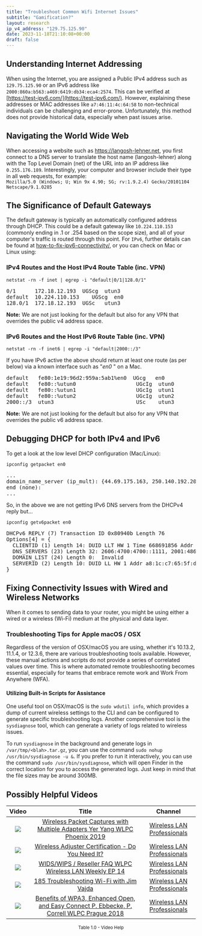 ```yaml
---
title: "Troubleshoot Common Wifi Internet Issues"
subtitle: "Gamification?"
layout: research
ip_v4_address: "129.75.125.90"
date: 2023-11-18T21:10:08+00:00
draft: false
---
```


## Understanding Internet Addressing

When using the Internet, you are assigned a Public IPv4 address such as ```129.75.125.90``` or an IPv6 address like ```2000:860a:b563:a469:6419:db34:eca4:2574```. This can be verified at [https://test-ipv6.com/](https://test-ipv6.com/). However, explaining these addresses or MAC addresses like ```a7:46:11:4c:64:58``` to non-technical individuals can be challenging and error-prone. Unfortunately, this method does not provide historical data, especially when past issues arise.
## Navigating the World Wide Web

When accessing a website such as https://langosh-lehner.net, you first connect to a DNS server to translate the host name (langosh-lehner) along with the Top Level Domain (net) of the URL into an IP address like ```0.255.176.189```. Interestingly, your computer and browser include their type in all web requests, for example: <br>```Mozilla/5.0 (Windows; U; Win 9x 4.90; SG; rv:1.9.2.4) Gecko/20101104 Netscape/9.1.0285```
## The Significance of Default Gateways

The default gateway is typically an automatically configured address through DHCP. This could be a default gateway like ```10.224.110.153``` (commonly ending in .1 or .254 based on the scope size), and all of your computer's traffic is routed through this point. For ```IPv6```, further details can be found at [how-to-fix-ipv6-connectivity/](/blog/how-to-fix-ipv6-connectivity/), or you can check on Mac or Linux using: <br>
### IPv4 Routes and the Host IPv4 Route Table (inc. VPN)
```netstat -rn -f inet | egrep -i "default|0/1|128.0/1"```

<pre>
0/1      172.18.12.193  UGScg  utun3
default  10.224.110.153    UGScg  en0
128.0/1  172.18.12.193  UGSc   utun3</pre>

**Note:** We are not just looking for the default but also for any VPN that overrides the public v4 address space.

### IPv6 Routes and the Host IPv6 Route Table (inc. VPN)
```netstat -rn -f inet6 | egrep -i "default|2000::/3"```

If you have IPv6 active the above should return at least one route (as per below) via a known interface such as "_en0_ " on a Mac. 

<pre>
default   fe80:1e19:96d2:959a:5ab1%en0  UGcg   en0
default   fe80::%utun0                   UGcIg  utun0
default   fe80::%utun1                   UGcIg  utun1
default   fe80::%utun2                   UGcIg  utun2
2000::/3  utun3                          USc    utun3</pre>

**Note:** We are not just looking for the default but also for any VPN that overrides the public v6 address space.
<br>

## Debugging DHCP for both IPv4 and IPv6

To get a look at the low level DHCP configuration (Mac/Linux): 

```ipconfig getpacket en0```

<pre>
...
domain_name_server (ip_mult): {44.69.175.163, 250.140.192.204}
end (none):
...</pre>

So, in the above we are not getting IPv6 DNS servers from the DHCPv4 reply but...

```ipconfig getv6packet en0```

<pre>
DHCPv6 REPLY (7) Transaction ID 0x80940b Length 76
Options[4] = {
  CLIENTID (1) Length 14: DUID LLT HW 1 Time 668691856 Addr a7:46:11:4c:64:58
  DNS_SERVERS (23) Length 32: 2606:4700:4700::1111, 2001:4860:4860::8844
  DOMAIN_LIST (24) Length 0:  Invalid
  SERVERID (2) Length 10: DUID LL HW 1 Addr a8:1c:c7:65:5f:da
}</pre>




## Fixing Connectivity Issues with Wired and Wireless Networks

When it comes to sending data to your router, you might be using either a wired or a wireless (Wi-Fi) medium at the physical and data layer.
### Troubleshooting Tips for Apple macOS / OSX
Regardless of the version of OSX/macOS you are using, whether it's 10.13.2, 11.1.4, or 12.3.6, there are various troubleshooting tools available. However, these manual actions and scripts do not provide a series of correlated values over time. This is where automated remote troubleshooting becomes essential, especially for teams that embrace remote work and Work From Anywhere (WFA).
#### Utilizing Built-in Scripts for Assistance
One useful tool on OSX/macOS is the `sudo wdutil info`, which provides a dump of current wireless settings to the CLI and can be configured to generate specific troubleshooting logs. Another comprehensive tool is the `sysdiagnose` tool, which can generate a variety of logs related to wireless issues.

To run `sysdiagnose` in the background and generate logs in `/var/tmp/<blah>.tar.gz`, you can use the command `sudo nohup /usr/bin/sysdiagnose -u &`. If you prefer to run it interactively, you can use the command `sudo /usr/bin/sysdiagnose`, which will open Finder in the correct location for you to access the generated logs. Just keep in mind that the file sizes may be around 300MB.
## Possibly Helpful Videos

<link href="/plugins/lity/css/lity.min.css" rel="stylesheet">
<script src="/plugins/lity/js/lity.min.js"></script>
<div class="table1-start"></div>

|Video | Title | Channel |
| :---: | :---: | :---: |
|<a href="https://www.youtube.com/watch?v=9RzmyNRK9e4" data-lity><img src="https://i.ytimg.com/vi/9RzmyNRK9e4/default.jpg" class="img-fluid"></a>|<a href="https://www.youtube.com/watch?v=9RzmyNRK9e4" data-lity>Wireless Packet Captures with Multiple Adapters   Yer Yang   WLPC Phoenix 2019</a>|<a target="_blank" href="https://www.youtube.com/channel/UCIzBSS46vcqhwmBZ7ZpY-yg" >Wireless LAN Professionals</a>|
|<a href="https://www.youtube.com/watch?v=PVa0C60HgyM" data-lity><img src="https://i.ytimg.com/vi/PVa0C60HgyM/default.jpg" class="img-fluid"></a>|<a href="https://www.youtube.com/watch?v=PVa0C60HgyM" data-lity>Wireless Adjuster Certification - Do You Need It?</a>|<a target="_blank" href="https://www.youtube.com/channel/UCIzBSS46vcqhwmBZ7ZpY-yg" >Wireless LAN Professionals</a>|
|<a href="https://www.youtube.com/watch?v=Xf7gieMiqGU" data-lity><img src="https://i.ytimg.com/vi/Xf7gieMiqGU/default.jpg" class="img-fluid"></a>|<a href="https://www.youtube.com/watch?v=Xf7gieMiqGU" data-lity>WIDS/WIPS / Reseller FAQ   WLPC Wireless LAN Weekly EP 14</a>|<a target="_blank" href="https://www.youtube.com/channel/UCIzBSS46vcqhwmBZ7ZpY-yg" >Wireless LAN Professionals</a>|
|<a href="https://www.youtube.com/watch?v=NL7tJm_QIKo" data-lity><img src="https://i.ytimg.com/vi/NL7tJm_QIKo/default.jpg" class="img-fluid"></a>|<a href="https://www.youtube.com/watch?v=NL7tJm_QIKo" data-lity>185   Troubleshooting Wi-Fi with Jim Vajda</a>|<a target="_blank" href="https://www.youtube.com/channel/UCIzBSS46vcqhwmBZ7ZpY-yg" >Wireless LAN Professionals</a>|
|<a href="https://www.youtube.com/watch?v=r9oXNxgAKhM" data-lity><img src="https://i.ytimg.com/vi/r9oXNxgAKhM/default.jpg" class="img-fluid"></a>|<a href="https://www.youtube.com/watch?v=r9oXNxgAKhM" data-lity>Benefits of WPA3, Enhanced Open, and Easy Connect   P. Ebbecke, P. Correll   WLPC Prague 2018</a>|<a target="_blank" href="https://www.youtube.com/channel/UCIzBSS46vcqhwmBZ7ZpY-yg" >Wireless LAN Professionals</a>|

<center><small>Table 1.0 - Video Help</small></center>
 <br>
<div class="table1-end"></div>
<script type="text/javascript">
(function() {
    $('div.table1-start').nextUntil('div.table1-end', 'table').addClass('table thead-dark table-striped table-responsive rounded').attr('id', 't1');
    $('#t1').find('thead').addClass('thead-dark');
})();
</script>
